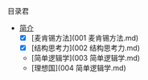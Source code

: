 目录君

- [简介](README.md)
  - [x] [麦肯锡方法](001 麦肯锡方法.md)
  - [x] [结构思考力](002 结构思考力.md)
  - [简单逻辑学](003 简单逻辑学.md)
   -  [理想国](004 简单逻辑学.md)
